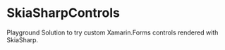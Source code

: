 # SkiaSharpControls
Playground Solution to try custom Xamarin.Forms controls rendered with SkiaSharp.

